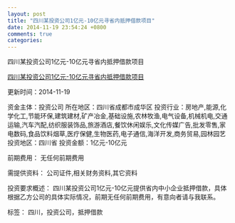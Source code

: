 ```yaml
---
layout: post
title: "四川某投资公司1亿元-10亿元寻省内抵押借款项目"
date: 2014-11-19 23:54:24 +0800
comments: true
categories: 
---
```

四川某投资公司1亿元-10亿元寻省内抵押借款项目

[四川某投资公司1亿元-10亿元寻省内抵押借款项目](http://zijin.trjcn.com/detail_193539.html)

更新时间：2014-11-19

资金主体：投资公司
所在地区：四川省成都市成华区
投资行业：房地产,能源,化学化工,节能环保,建筑建材,矿产冶金,基础设施,农林牧渔,电气设备,机械机电,交通运输,汽车汽配,纺织服装饰品,旅游酒店,餐饮休闲娱乐,文化传媒广告,批发零售,家电数码,食品饮料烟草,医疗保健,生物医药,电子通信,海洋开发,商务贸易,园林园艺
投资地区：四川省
投资金额：1亿元-10亿元

前期费用：
无任何前期费用

需提供资料：
公司证件,相关财务资料,其它资料

投资要求概述：
四川某投资公司1亿元-10亿元提供省内中小企业抵押借款，具体根据乙方公司的具体实际情况，前期无任何前期费用，有意向者请与我联系。

标签：
四川，投资公司，抵押借款

